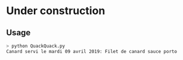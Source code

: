 # Under construction

## Usage

```bash
> python QuackQuack.py
Canard servi le mardi 09 avril 2019: Filet de canard sauce porto
```